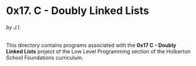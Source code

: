 <h1>0x17. C - Doubly Linked Lists</h1>
<h6>by J.I.</h6>

This directory contains programs associated with the <strong>0x17 C - Doubly Linked Lists</strong> project of the Low Level Programming section of the Holberton School Foundations curriculum.